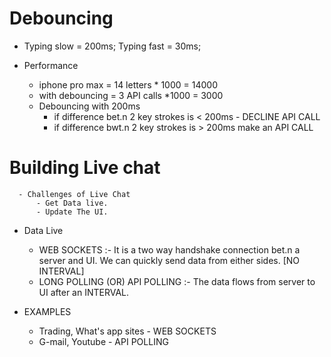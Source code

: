 # Debouncing

- Typing slow = 200ms; Typing fast = 30ms;

- Performance
  - iphone pro max = 14 letters \* 1000 = 14000
  - with debouncing = 3 API calls \*1000 = 3000
  - Debouncing with 200ms
    - if difference bet.n 2 key strokes is < 200ms - DECLINE API CALL
    - if difference bwt.n 2 key strokes is > 200ms make an API CALL

# Building Live chat

      - Challenges of Live Chat
          - Get Data live.
          - Update The UI.

- Data Live

  - WEB SOCKETS :- It is a two way handshake connection bet.n a server and UI. We can quickly send data from either sides. [NO INTERVAL]
  - LONG POLLING (OR) API POLLING :- The data flows from server to UI after an INTERVAL.

- EXAMPLES

  - Trading, What's app sites - WEB SOCKETS
  - G-mail, Youtube - API POLLING
